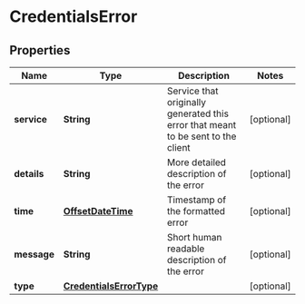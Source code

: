# CredentialsError

## Properties
Name | Type | Description | Notes
------------ | ------------- | ------------- | -------------
**service** | **String** | Service that originally generated this error that meant to be sent to the client |  [optional]
**details** | **String** | More detailed description of the error |  [optional]
**time** | [**OffsetDateTime**](OffsetDateTime.md) | Timestamp of the formatted error |  [optional]
**message** | **String** | Short human readable description of the error |  [optional]
**type** | [**CredentialsErrorType**](CredentialsErrorType.md) |  |  [optional]
